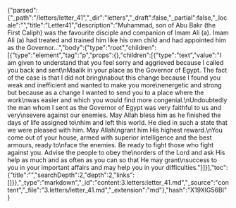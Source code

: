 {"parsed":{"_path":"/letters/letter_41","_dir":"letters","_draft":false,"_partial":false,"_locale":"","title":"Letter41","description":"Muhammad, son of Abu Bakr (the First Caliph) was the favourite disciple and companion of Imam Ali (a). Imam Ali (a) had treated and trained him like his own child and had appointed him as the Governor...","body":{"type":"root","children":[{"type":"element","tag":"p","props":{},"children":[{"type":"text","value":"I am given to understand that you feel sorry and aggrieved because I called you back and sent\nMaalik in your place as the Governor of Egypt. The fact of the case is that I did not bring\nabout this change because I found you weak and inefficient and wanted to make you more\nenergetic and strong but because as a change I wanted to send you to a place where the work\nwas easier and which you would find more congenial.\nUndoubtedly the man whom I sent as the Governor of Egypt was very faithful to us and very\nsevere against our enemies. May Allah bless him as he finished the days of life assigned to\nhim and left this world. He died in such a state that we were pleased with him. May Allah\ngrant him His highest reward.\nYou come out of your house, armed with superior intelligence and the best armours, ready to\nface the enemies. Be ready to fight those who fight against you. Advise the people to obey the\norders of the Lord and ask His help as much and as often as you can so that He may grant\nsuccess to you in your important affairs and may help you in your difficulties."}]}],"toc":{"title":"","searchDepth":2,"depth":2,"links":[]}},"_type":"markdown","_id":"content:3.letters:letter_41.md","_source":"content","_file":"3.letters/letter_41.md","_extension":"md"},"hash":"X19XlG56BI"}